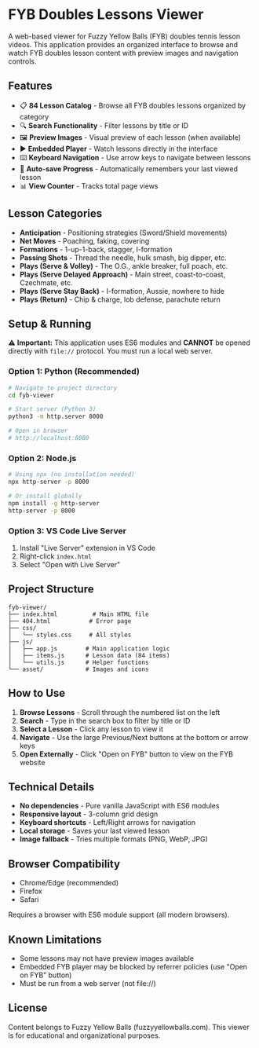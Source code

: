 # FYB Doubles Lessons Viewer

A web-based viewer for Fuzzy Yellow Balls (FYB) doubles tennis lesson videos. This application provides an organized interface to browse and watch FYB doubles lesson content with preview images and navigation controls.

## Features

- 📋 **84 Lesson Catalog** - Browse all FYB doubles lessons organized by category
- 🔍 **Search Functionality** - Filter lessons by title or ID
- 🖼️ **Preview Images** - Visual preview of each lesson (when available)
- ▶️ **Embedded Player** - Watch lessons directly in the interface
- ⌨️ **Keyboard Navigation** - Use arrow keys to navigate between lessons
- 💾 **Auto-save Progress** - Automatically remembers your last viewed lesson
- 📊 **View Counter** - Tracks total page views

## Lesson Categories

- **Anticipation** - Positioning strategies (Sword/Shield movements)
- **Net Moves** - Poaching, faking, covering
- **Formations** - 1-up-1-back, stagger, I-formation
- **Passing Shots** - Thread the needle, hulk smash, big dipper, etc.
- **Plays (Serve & Volley)** - The O.G., ankle breaker, full poach, etc.
- **Plays (Serve Delayed Approach)** - Main street, coast-to-coast, Czechmate, etc.
- **Plays (Serve Stay Back)** - I-formation, Aussie, nowhere to hide
- **Plays (Return)** - Chip & charge, lob defense, parachute return

## Setup & Running

⚠️ **Important:** This application uses ES6 modules and **CANNOT** be opened directly with `file://` protocol. You must run a local web server.

### Option 1: Python (Recommended)

```bash
# Navigate to project directory
cd fyb-viewer

# Start server (Python 3)
python3 -m http.server 8000

# Open in browser
# http://localhost:8000
```

### Option 2: Node.js

```bash
# Using npx (no installation needed)
npx http-server -p 8000

# Or install globally
npm install -g http-server
http-server -p 8000
```

### Option 3: VS Code Live Server

1. Install "Live Server" extension in VS Code
2. Right-click `index.html`
3. Select "Open with Live Server"

## Project Structure

```
fyb-viewer/
├── index.html          # Main HTML file
├── 404.html           # Error page
├── css/
│   └── styles.css     # All styles
├── js/
│   ├── app.js        # Main application logic
│   ├── items.js      # Lesson data (84 items)
│   └── utils.js      # Helper functions
└── asset/            # Images and icons
```

## How to Use

1. **Browse Lessons** - Scroll through the numbered list on the left
2. **Search** - Type in the search box to filter by title or ID
3. **Select a Lesson** - Click any lesson to view it
4. **Navigate** - Use the large Previous/Next buttons at the bottom or arrow keys
5. **Open Externally** - Click "Open on FYB" button to view on the FYB website

## Technical Details

- **No dependencies** - Pure vanilla JavaScript with ES6 modules
- **Responsive layout** - 3-column grid design
- **Keyboard shortcuts** - Left/Right arrows for navigation
- **Local storage** - Saves your last viewed lesson
- **Image fallback** - Tries multiple formats (PNG, WebP, JPG)

## Browser Compatibility

- Chrome/Edge (recommended)
- Firefox
- Safari

Requires a browser with ES6 module support (all modern browsers).

## Known Limitations

- Some lessons may not have preview images available
- Embedded FYB player may be blocked by referrer policies (use "Open on FYB" button)
- Must be run from a web server (not file://)

## License

Content belongs to Fuzzy Yellow Balls (fuzzyyellowballs.com). This viewer is for educational and organizational purposes.
